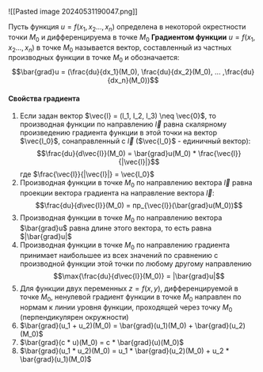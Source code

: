 ![[Pasted image 20240531190047.png]]

Пусть функция $u = f(x_1,x_2...,x_n)$ определена в некоторой окрестности точки $M_0$ и дифференцируема в точке $M_0$
**Градиентом функции** $u = f(x_1,x_2...,x_n)$ в точке $M_0$ называется вектор, составленный из частных производных функции в точке $M_0$ и обозначается: $$\bar{grad}u = (\frac{du}{dx_1}(M_0), \frac{du}{dx_2}(M_0), ... ,\frac{du}{dx_n}(M_0))$$
#### **Свойства градиента**

1. Если задан вектор $\vec{l} = (l_1, l_2, l_3) \neq \vec{0}$, то производная функции по направлению $\vec{l}$ равна скалярному произведению градиента функции в этой точки на вектор $\vec{l_0}$, сонаправленный с $\vec{l}$ ($\vec{l_0}$ - единичный вектор): $$\frac{du}{d\vec{l}}(M_0) = \bar{grad}u(M_0) * \frac{\vec{l}}{|\vec{l}|}$$где $\frac{\vec{l}}{|\vec{l}|} = \vec{l_0}$
2. Производная функции в точке $M_0$ по направлению вектора $\vec{l}$ равна проекции вектора градиента на направление вектора $\vec{l}$: $$\frac{du}{d\vec{l}}(M_0) = пр_{\vec{l}}(\bar{grad}u(M_0))$$
3. Производная функции в точке $M_0$ по направлению вектора $\bar{grad}u$ равна длине этого вектора, то есть равна $|\bar{grad}u|$
4. Производная функции в точке $M_0$ по направлению градиента принимает наибольшее из всех значений по сравнению с производной функции этой точки по любому другому направлению $$\max{\frac{du}{d\vec{l}}(M_0)} = |\bar{grad}u|$$
5. Для функции двух переменных $z = f(x,y)$, дифференцируемой в точке $M_0$, ненулевой градиент функции в точке $M_0$ направлен по нормам к линии уровня функции, проходящей через точку $M_0$ (перпендикулярен окружности)
6. $\bar{grad}(u_1 + u_2)(M_0) = \bar{grad}(u_1)(M_0) + \bar{grad}(u_2)(M_0)$
7. $\bar{grad}(c * u)(M_0) = c * \bar{grad}(u)(M_0)$
8. $\bar{grad}(u_1 * u_2)(M_0) = u_1 * \bar{grad}(u_2)(M_0) + u_2 * \bar{grad}(u_1)(M_0)$
